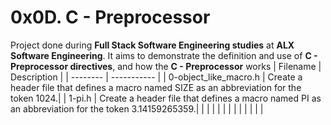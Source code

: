 #  0x0D. C - Preprocessor
 Project done during **Full Stack Software Engineering studies** at **ALX Software Engineering**. It aims to demonstrate the definition and use of **C - Preprocessor directives**, and how the **C - Preprocessor** works
| Filename | Description |
| -------- | ----------- |
| 0-object_like_macro.h |  Create a header file that defines a macro named SIZE as an abbreviation for the token 1024.|
| 1-pi.h | Create a header file that defines a macro named PI as an abbreviation for the token 3.14159265359.|
|  | |
|  | |
|  | |
|  | |
